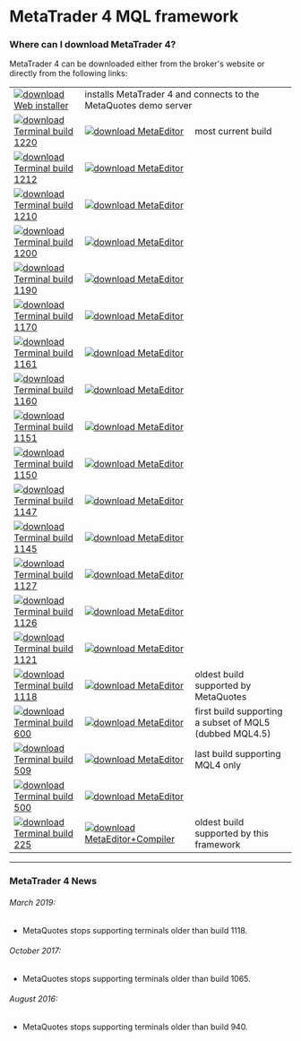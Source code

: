 
# MetaTrader 4 MQL framework


### Where can I download MetaTrader 4?
MetaTrader 4 can be downloaded either from the broker's website or directly from the following links:

<table>
<tr>
    <td>
        <a href="http://www.rosasurfer.com/.mt4/mt4setup-metaquotes-2018.10.04.exe"><img src="https://user-images.githubusercontent.com/12749283/57028778-a698fd00-6c48-11e9-89f1-0c4d669dbe1d.png" alt="download" border="0">
            Web installer
        </a>
    </td>
    <td colspan="2"> installs MetaTrader 4 and connects to the MetaQuotes demo server </td>
</tr>

<tr>
    <td>
        <a href="http://www.rosasurfer.com/.mt4/1220/terminal.exe"><img src="https://user-images.githubusercontent.com/12749283/57028778-a698fd00-6c48-11e9-89f1-0c4d669dbe1d.png" alt="download" border="0">
            Terminal build 1220
        </a>
    </td>
    <td>
        <a href="http://www.rosasurfer.com/.mt4/1220/metaeditor.exe"><img src="https://user-images.githubusercontent.com/12749283/57028778-a698fd00-6c48-11e9-89f1-0c4d669dbe1d.png" alt="download" border="0">
            MetaEditor
        </a>
    </td>
    <td> most current build </td>
</tr>

<tr>
    <td>
        <a href="http://www.rosasurfer.com/.mt4/1212/terminal.exe"><img src="https://user-images.githubusercontent.com/12749283/57028778-a698fd00-6c48-11e9-89f1-0c4d669dbe1d.png" alt="download" border="0">
            Terminal build 1212
        </a>
    </td>
    <td>
        <a href="http://www.rosasurfer.com/.mt4/1212/metaeditor.exe"><img src="https://user-images.githubusercontent.com/12749283/57028778-a698fd00-6c48-11e9-89f1-0c4d669dbe1d.png" alt="download" border="0">
            MetaEditor
        </a>
    </td>
    <td> </td>
</tr>

<tr>
    <td>
        <a href="http://www.rosasurfer.com/.mt4/1210/terminal.exe"><img src="https://user-images.githubusercontent.com/12749283/57028778-a698fd00-6c48-11e9-89f1-0c4d669dbe1d.png" alt="download" border="0">
            Terminal build 1210
        </a>
    </td>
    <td>
        <a href="http://www.rosasurfer.com/.mt4/1210/metaeditor.exe"><img src="https://user-images.githubusercontent.com/12749283/57028778-a698fd00-6c48-11e9-89f1-0c4d669dbe1d.png" alt="download" border="0">
            MetaEditor
        </a>
    </td>
    <td> </td>
</tr>

<tr>
    <td>
        <a href="http://www.rosasurfer.com/.mt4/1200/terminal.exe"><img src="https://user-images.githubusercontent.com/12749283/57028778-a698fd00-6c48-11e9-89f1-0c4d669dbe1d.png" alt="download" border="0">
            Terminal build 1200
        </a>
    </td>
    <td>
        <a href="http://www.rosasurfer.com/.mt4/1200/metaeditor.exe"><img src="https://user-images.githubusercontent.com/12749283/57028778-a698fd00-6c48-11e9-89f1-0c4d669dbe1d.png" alt="download" border="0">
            MetaEditor
        </a>
    </td>
    <td> </td>
</tr>

<tr>
    <td>
        <a href="http://www.rosasurfer.com/.mt4/1190/terminal.exe"><img src="https://user-images.githubusercontent.com/12749283/57028778-a698fd00-6c48-11e9-89f1-0c4d669dbe1d.png" alt="download" border="0">
            Terminal build 1190
        </a>
    </td>
    <td>
        <a href="http://www.rosasurfer.com/.mt4/1190/metaeditor.exe"><img src="https://user-images.githubusercontent.com/12749283/57028778-a698fd00-6c48-11e9-89f1-0c4d669dbe1d.png" alt="download" border="0">
            MetaEditor
        </a>
    </td>
    <td> </td>
</tr>

<tr>
    <td>
        <a href="http://www.rosasurfer.com/.mt4/1170/terminal.exe"><img src="https://user-images.githubusercontent.com/12749283/57028778-a698fd00-6c48-11e9-89f1-0c4d669dbe1d.png" alt="download" border="0">
            Terminal build 1170
        </a>
    </td>
    <td>
        <a href="http://www.rosasurfer.com/.mt4/1170/metaeditor.exe"><img src="https://user-images.githubusercontent.com/12749283/57028778-a698fd00-6c48-11e9-89f1-0c4d669dbe1d.png" alt="download" border="0">
            MetaEditor
        </a>
    </td>
    <td> </td>
</tr>

<tr>
    <td>
        <a href="http://www.rosasurfer.com/.mt4/1161/terminal.exe"><img src="https://user-images.githubusercontent.com/12749283/57028778-a698fd00-6c48-11e9-89f1-0c4d669dbe1d.png" alt="download" border="0">
            Terminal build 1161
        </a>
    </td>
    <td>
        <a href="http://www.rosasurfer.com/.mt4/1161/metaeditor.exe"><img src="https://user-images.githubusercontent.com/12749283/57028778-a698fd00-6c48-11e9-89f1-0c4d669dbe1d.png" alt="download" border="0">
            MetaEditor
        </a>
    </td>
    <td> </td>
</tr>

<tr>
    <td>
        <a href="http://www.rosasurfer.com/.mt4/1160/terminal.exe"><img src="https://user-images.githubusercontent.com/12749283/57028778-a698fd00-6c48-11e9-89f1-0c4d669dbe1d.png" alt="download" border="0">
            Terminal build 1160
        </a>
    </td>
    <td>
        <a href="http://www.rosasurfer.com/.mt4/1160/metaeditor.exe"><img src="https://user-images.githubusercontent.com/12749283/57028778-a698fd00-6c48-11e9-89f1-0c4d669dbe1d.png" alt="download" border="0">
            MetaEditor
        </a>
    </td>
    <td> </td>
</tr>

<tr>
    <td>
        <a href="http://www.rosasurfer.com/.mt4/1151/terminal.exe"><img src="https://user-images.githubusercontent.com/12749283/57028778-a698fd00-6c48-11e9-89f1-0c4d669dbe1d.png" alt="download" border="0">
            Terminal build 1151
        </a>
    </td>
    <td>
        <a href="http://www.rosasurfer.com/.mt4/1151/metaeditor.exe"><img src="https://user-images.githubusercontent.com/12749283/57028778-a698fd00-6c48-11e9-89f1-0c4d669dbe1d.png" alt="download" border="0">
            MetaEditor
        </a>
    </td>
    <td> </td>
</tr>

<tr>
    <td>
        <a href="http://www.rosasurfer.com/.mt4/1150/terminal.exe"><img src="https://user-images.githubusercontent.com/12749283/57028778-a698fd00-6c48-11e9-89f1-0c4d669dbe1d.png" alt="download" border="0">
            Terminal build 1150
        </a>
    </td>
    <td>
        <a href="http://www.rosasurfer.com/.mt4/1150/metaeditor.exe"><img src="https://user-images.githubusercontent.com/12749283/57028778-a698fd00-6c48-11e9-89f1-0c4d669dbe1d.png" alt="download" border="0">
            MetaEditor
        </a>
    </td>
    <td> </td>
</tr>

<tr>
    <td>
        <a href="http://www.rosasurfer.com/.mt4/1147/terminal.exe"><img src="https://user-images.githubusercontent.com/12749283/57028778-a698fd00-6c48-11e9-89f1-0c4d669dbe1d.png" alt="download" border="0">
            Terminal build 1147
        </a>
    </td>
    <td>
        <a href="http://www.rosasurfer.com/.mt4/1147/metaeditor.exe"><img src="https://user-images.githubusercontent.com/12749283/57028778-a698fd00-6c48-11e9-89f1-0c4d669dbe1d.png" alt="download" border="0">
            MetaEditor
        </a>
    </td>
    <td> </td>
</tr>

<tr>
    <td>
        <a href="http://www.rosasurfer.com/.mt4/1145/terminal.exe"><img src="https://user-images.githubusercontent.com/12749283/57028778-a698fd00-6c48-11e9-89f1-0c4d669dbe1d.png" alt="download" border="0">
            Terminal build 1145
        </a>
    </td>
    <td>
        <a href="http://www.rosasurfer.com/.mt4/1145/metaeditor.exe"><img src="https://user-images.githubusercontent.com/12749283/57028778-a698fd00-6c48-11e9-89f1-0c4d669dbe1d.png" alt="download" border="0">
            MetaEditor
        </a>
    </td>
    <td> </td>
</tr>

<tr>
    <td>
        <a href="http://www.rosasurfer.com/.mt4/1127/terminal.exe"><img src="https://user-images.githubusercontent.com/12749283/57028778-a698fd00-6c48-11e9-89f1-0c4d669dbe1d.png" alt="download" border="0">
            Terminal build 1127
        </a>
    </td>
    <td>
        <a href="http://www.rosasurfer.com/.mt4/1127/metaeditor.exe"><img src="https://user-images.githubusercontent.com/12749283/57028778-a698fd00-6c48-11e9-89f1-0c4d669dbe1d.png" alt="download" border="0">
            MetaEditor
        </a>
    </td>
    <td> </td>
</tr>

<tr>
    <td>
        <a href="http://www.rosasurfer.com/.mt4/1126/terminal.exe"><img src="https://user-images.githubusercontent.com/12749283/57028778-a698fd00-6c48-11e9-89f1-0c4d669dbe1d.png" alt="download" border="0">
            Terminal build 1126
        </a>
    </td>
    <td>
        <a href="http://www.rosasurfer.com/.mt4/1126/metaeditor.exe"><img src="https://user-images.githubusercontent.com/12749283/57028778-a698fd00-6c48-11e9-89f1-0c4d669dbe1d.png" alt="download" border="0">
            MetaEditor
        </a>
    </td>
    <td> </td>
</tr>

<tr>
    <td>
        <a href="http://www.rosasurfer.com/.mt4/1121/terminal.exe"><img src="https://user-images.githubusercontent.com/12749283/57028778-a698fd00-6c48-11e9-89f1-0c4d669dbe1d.png" alt="download" border="0">
            Terminal build 1121
        </a>
    </td>
    <td>
        <a href="http://www.rosasurfer.com/.mt4/1121/metaeditor.exe"><img src="https://user-images.githubusercontent.com/12749283/57028778-a698fd00-6c48-11e9-89f1-0c4d669dbe1d.png" alt="download" border="0">
            MetaEditor
        </a>
    </td>
    <td> </td>
</tr>

<tr>
    <td>
        <a href="http://www.rosasurfer.com/.mt4/1118/terminal.exe"><img src="https://user-images.githubusercontent.com/12749283/57028778-a698fd00-6c48-11e9-89f1-0c4d669dbe1d.png" alt="download" border="0">
            Terminal build 1118
        </a>
    </td>
    <td>
        <a href="http://www.rosasurfer.com/.mt4/1118/metaeditor.exe"><img src="https://user-images.githubusercontent.com/12749283/57028778-a698fd00-6c48-11e9-89f1-0c4d669dbe1d.png" alt="download" border="0">
            MetaEditor
        </a>
    </td>
    <td> oldest build supported by MetaQuotes </td>
</tr>

<tr>
    <td>
        <a href="http://www.rosasurfer.com/.mt4/600/terminal.exe"><img src="https://user-images.githubusercontent.com/12749283/57028778-a698fd00-6c48-11e9-89f1-0c4d669dbe1d.png" alt="download" border="0">
            Terminal build 600
        </a>
    </td>
    <td>
        <a href="http://www.rosasurfer.com/.mt5/metaeditor/883/metaeditor.exe"><img src="https://user-images.githubusercontent.com/12749283/57028778-a698fd00-6c48-11e9-89f1-0c4d669dbe1d.png" alt="download" border="0">
            MetaEditor
        </a>
    </td>
    <td> first build supporting a subset of MQL5 (dubbed MQL4.5) </td>
</tr>

<tr>
    <td>
        <a href="http://www.rosasurfer.com/.mt4/509%20last%20MQL4%20only/terminal.exe"><img src="https://user-images.githubusercontent.com/12749283/57028778-a698fd00-6c48-11e9-89f1-0c4d669dbe1d.png" alt="download" border="0">
            Terminal build 509
        </a>
    </td>
    <td>
        <a href="http://www.rosasurfer.com/.mt4/509%20last%20MQL4%20only/metaeditor.exe"><img src="https://user-images.githubusercontent.com/12749283/57028778-a698fd00-6c48-11e9-89f1-0c4d669dbe1d.png" alt="download" border="0">
            MetaEditor
        </a>
    </td>
    <td> last build supporting MQL4 only </td>
</tr>

<tr>
    <td>
        <a href="http://www.rosasurfer.com/.mt4/500/terminal.exe"><img src="https://user-images.githubusercontent.com/12749283/57028778-a698fd00-6c48-11e9-89f1-0c4d669dbe1d.png" alt="download" border="0">
            Terminal build 500
        </a>
    </td>
    <td>
        <a href="http://www.rosasurfer.com/.mt4/500/metaeditor.exe"><img src="https://user-images.githubusercontent.com/12749283/57028778-a698fd00-6c48-11e9-89f1-0c4d669dbe1d.png" alt="download" border="0">
            MetaEditor
        </a>
    </td>
    <td> </td>
</tr>

<tr>
    <td>
        <a href="http://www.rosasurfer.com/.mt4/225/terminal.exe"><img src="https://user-images.githubusercontent.com/12749283/57028778-a698fd00-6c48-11e9-89f1-0c4d669dbe1d.png" alt="download" border="0">
            Terminal build 225
        </a>
    </td>
    <td>
        <a href="http://www.rosasurfer.com/.mt4/225/metaeditor-compiler.zip"><img src="https://user-images.githubusercontent.com/12749283/57028778-a698fd00-6c48-11e9-89f1-0c4d669dbe1d.png" alt="download" border="0">
            MetaEditor+Compiler
        </a>
    </td>
    <td> oldest build supported by this framework </td>
</tr>
</table>

-----

### MetaTrader 4 News

###### March 2019:
- MetaQuotes stops supporting terminals older than build 1118.

###### October 2017:
- MetaQuotes stops supporting terminals older than build 1065.

###### August 2016:
- MetaQuotes stops supporting terminals older than build 940.
